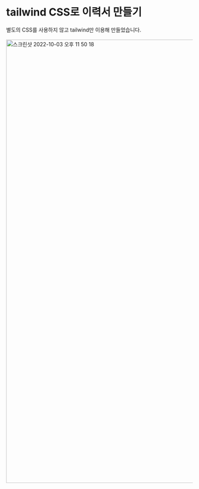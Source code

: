 # tailwind CSS로 이력서 만들기

별도의 CSS를 사용하지 않고 tailwind만 이용해 만들었습니다. <br><br>
<img width="1194" alt="스크린샷 2022-10-03 오후 11 50 18" src="https://user-images.githubusercontent.com/102042383/193624152-cbde79b2-bc5d-483a-a430-a49f8a9dcd15.png">

